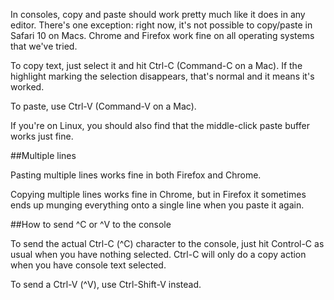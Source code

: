 <!--
.. title: How do I copy and paste from PythonAnywhere consoles?
.. slug: CopyAndPaste
.. date: 2015-05-13 14:35:28 UTC+01:00
.. tags:
.. category:
.. link:
.. description:
.. type: text
-->

In consoles, copy and paste should work pretty much like it does in any editor.
There's one exception: right now, it's not possible to copy/paste in Safari 10
on Macs.  Chrome and Firefox work fine on all operating systems that we've
tried.

To copy text, just select it and hit Ctrl-C (Command-C on a Mac). If the
highlight marking the selection disappears, that's normal and it means it's
worked.

To paste, use Ctrl-V (Command-V on a Mac).

If you're on Linux, you should also find that the middle-click paste buffer
works just fine.


##Multiple lines

Pasting multiple lines works fine in both Firefox and Chrome.

Copying multiple lines works fine in Chrome, but in Firefox it sometimes ends up
munging everything onto a single line when you paste it again.


##How to send ^C or ^V to the console

To send the actual Ctrl-C (^C) character to the console, just hit Control-C as
usual when you have nothing selected.  Ctrl-C will only do a copy action when
you have console text selected.

To send a Ctrl-V (^V), use Ctrl-Shift-V instead.
